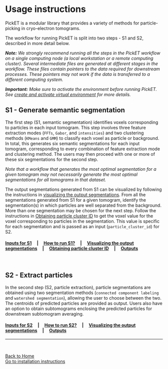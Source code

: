 # Usage instructions

PickET is a modular library that provides a variety of methods for particle-picking in cryo-electron tomograms. 

The workflow for running PickET is split into two steps - S1 and S2, described in more detail below. 

***Note:*** *We strongly recommend running all the steps in the PickET workflow on a single computing node (a local workstation or a remote computing cluster). Several intermediate files are generated at different stages in the workflow. These files contain pointers to the data required for downstream processes. These pointers may not work if the data is transferred to a different computing system.*

***Important:*** *Make sure to activate the environment before running PickET. See [create and activate virtual environment](installation.md#env_activate) for more details.*

## S1 - Generate semantic segmentation

The first step (S1, semantic segmentation) identifies voxels corresponding to particles in each input tomogram. This step involves three feature extraction modes (`FFTs`, `Gabor`, and `intensities`) and two clustering methods (`KMeans` and `GMM`) to classify each voxel as particle or background. In total, this generates six semantic segmentations for each input tomogram, corresponding to every combination of feature extraction mode and clustering method. The users may then proceed with one or more of these six segmentations for the second step. 

*Note that a workflow that generates the most optimal segmentation for a given tomogram may not necessarily generate the most optimal segmentations for all tomograms in that dataset.*  

The output segmentations generated from S1 can be visualized by following the instructions in [visualizing the output segmentations](visualizing_segmentations.md). From all the segmentations generated from S1 for a given tomogram, identify the segmentation(s) in which particles are well separated from the background. More than one segmentation may be chosen for the next step. Follow the instructions in [Obtaining particle cluster ID](obtaining_particle_cluster_id.md) to get the voxel value for the voxel corresponding to particles in the segmentation. This value is specific for each segmentation and is passed as an input (`particle_cluster_id`) for S2.


#### [**Inputs for S1**](input_for_s1.md)&nbsp;&nbsp;&nbsp;&nbsp;&nbsp;|&nbsp;&nbsp;&nbsp;&nbsp;&nbsp;[**How to run S1?**](running_s1.md)&nbsp;&nbsp;&nbsp;&nbsp;&nbsp;|&nbsp;&nbsp;&nbsp;&nbsp;&nbsp;[Visualizing the output segmentations](visualizing_segmentations.md)&nbsp;&nbsp;&nbsp;&nbsp;&nbsp;|&nbsp;&nbsp;&nbsp;&nbsp;&nbsp;[**Obtaining particle cluster ID**](obtaining_particle_cluster_id.md)&nbsp;&nbsp;&nbsp;&nbsp;&nbsp;|&nbsp;&nbsp;&nbsp;&nbsp;&nbsp;[**Outputs**](outputs.md)

<br/>


## S2 - Extract particles

In the second step (S2, particle extraction), particle segmentations are obtained using two segmentation methods (`connected component labeling` and `watershed segmentation`), allowing the user to choose between the two. The centroids of predicted particles are provided as output. Users also have an option to obtain subtomograms enclosing the predicted particles for downstream subtomogram averaging. 

#### [**Inputs for S2**](input_for_s2.md)&nbsp;&nbsp;&nbsp;&nbsp;&nbsp;|&nbsp;&nbsp;&nbsp;&nbsp;&nbsp;[**How to run S2?**](running_s2.md)&nbsp;&nbsp;&nbsp;&nbsp;&nbsp;|&nbsp;&nbsp;&nbsp;&nbsp;&nbsp;[**Visualizing the output segmentations**](visualizing_segmentations.md)&nbsp;&nbsp;&nbsp;&nbsp;&nbsp;|&nbsp;&nbsp;&nbsp;&nbsp;&nbsp;[**Outputs**](outputs.md) 


---
<br/>

[Back to Home](../README.md)  
[Go to installation instructions](installation.md)
